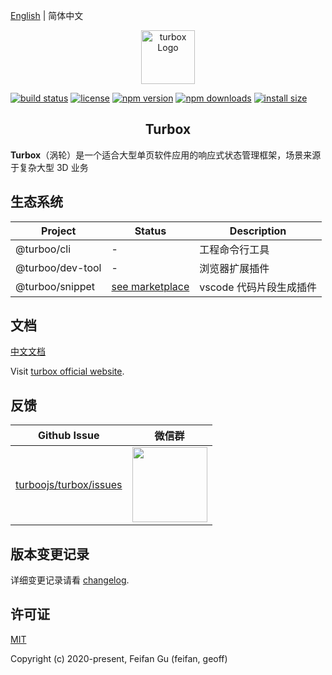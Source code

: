 [English](./README.md) | 简体中文

<p align="center">
  <img src="https://img.alicdn.com/tfs/TB1SqdcDrH1gK0jSZFwXXc7aXXa-349-349.png" alt="turbox Logo" width="86" height="86">
</p>

[![build status](https://img.shields.io/travis/com/turboojs/turbox/master.svg?style=flat-square)](https://travis-ci.com/github/turboojs/turbox)
[![license](https://img.shields.io/github/license/turboojs/turbox?style=flat-square)](https://travis-ci.com/github/turboojs/turbox)
[![npm version](https://img.shields.io/npm/v/@turboo/turbox.svg?style=flat-square)](https://www.npmjs.com/package/@turboo/turbox)
[![npm downloads](https://img.shields.io/npm/dm/@turboo/turbox.svg?style=flat-square)](https://www.npmjs.com/package/@turboo/turbox)
[![install size](https://img.shields.io/bundlephobia/minzip/@turboo/turbox?style=flat-square)](https://www.npmjs.com/package/@turboo/turbox)

<h2 align="center">Turbox</h2>

**Turbox**（涡轮）是一个适合大型单页软件应用的响应式状态管理框架，场景来源于复杂大型 3D 业务

## 生态系统
| Project | Status | Description |
|---------|--------|-------------|
| @turboo/cli       | - | 工程命令行工具 |
| @turboo/dev-tool       | - | 浏览器扩展插件 |
| @turboo/snippet  | [see marketplace](https://marketplace.visualstudio.com/items?itemName=feifan-gff.turbox-snippets) | vscode 代码片段生成插件 |

## 文档
[中文文档](https://turboojs.github.io/turbox/#/zh-cn/turbox)

Visit [turbox official website](https://turboojs.github.io/turbox/#/en-us/).

## 反馈
| Github Issue | 微信群 |
| --- | --- |
| [turboojs/turbox/issues](https://github.com/turboojs/turbox/issues) | <img src="https://img.alicdn.com/tfs/TB1jrwCEQY2gK0jSZFgXXc5OFXa-670-614.png" width="120" /> |

## 版本变更记录
详细变更记录请看 [changelog](https://turboojs.github.io/turbox/#/CHANGELOG).

## 许可证
[MIT](http://opensource.org/licenses/MIT)

Copyright (c) 2020-present, Feifan Gu (feifan, geoff)
